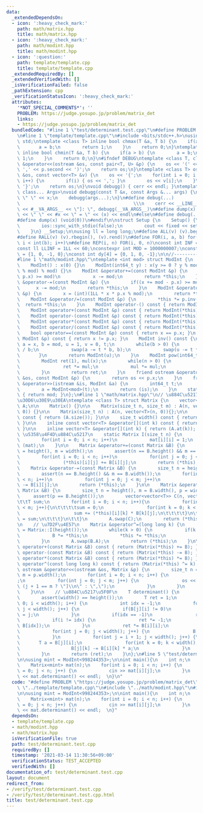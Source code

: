 ```yaml
---
data:
  _extendedDependsOn:
  - icon: ':heavy_check_mark:'
    path: math/matrix.hpp
    title: math/matrix.hpp
  - icon: ':heavy_check_mark:'
    path: math/modint.hpp
    title: math/modint.hpp
  - icon: ':question:'
    path: template/template.cpp
    title: template/template.cpp
  _extendedRequiredBy: []
  _extendedVerifiedWith: []
  _isVerificationFailed: false
  _pathExtension: cpp
  _verificationStatusIcon: ':heavy_check_mark:'
  attributes:
    '*NOT_SPECIAL_COMMENTS*': ''
    PROBLEM: https://judge.yosupo.jp/problem/matrix_det
    links:
    - https://judge.yosupo.jp/problem/matrix_det
  bundledCode: "#line 1 \"test/determinant.test.cpp\"\n#define PROBLEM \"https://judge.yosupo.jp/problem/matrix_det\"\
    \n#line 1 \"template/template.cpp\"\n#include <bits/stdc++.h>\nusing namespace\
    \ std;\ntemplate <class T> inline bool chmax(T &a, T b) {\n    if(a < b) {\n \
    \       a = b;\n        return 1;\n    }\n    return 0;\n}\ntemplate <class T>\
    \ inline bool chmin(T &a, T b) {\n    if(a > b) {\n        a = b;\n        return\
    \ 1;\n    }\n    return 0;\n}\n#ifndef DEBUG\ntemplate <class T, class U>\nostream\
    \ &operator<<(ostream &os, const pair<T, U> &p) {\n    os << '(' << p.first <<\
    \ ',' << p.second << ')';\n    return os;\n}\ntemplate <class T> ostream &operator<<(ostream\
    \ &os, const vector<T> &v) {\n    os << '{';\n    for(int i = 0; i < (int)v.size();\
    \ i++) {\n        if(i) { os << ','; }\n        os << v[i];\n    }\n    os <<\
    \ '}';\n    return os;\n}\nvoid debugg() { cerr << endl; }\ntemplate <class T,\
    \ class... Args>\nvoid debugg(const T &x, const Args &... args) {\n    cerr <<\
    \ \" \" << x;\n    debugg(args...);\n}\n#define debug(...)                   \
    \                                          \\\n    cerr << __LINE__ << \" [\"\
    \ << #__VA_ARGS__ << \"]: \", debugg(__VA_ARGS__)\n#define dump(x) cerr << __LINE__\
    \ << \" \" << #x << \" = \" << (x) << endl\n#else\n#define debug(...) (void(0))\n\
    #define dump(x) (void(0))\n#endif\n\nstruct Setup {\n    Setup() {\n        cin.tie(0);\n\
    \        ios::sync_with_stdio(false);\n        cout << fixed << setprecision(15);\n\
    \    }\n} __Setup;\n\nusing ll = long long;\n#define ALL(v) (v).begin(), (v).end()\n\
    #define RALL(v) (v).rbegin(), (v).rend()\n#define FOR(i, a, b) for(int i = (a);\
    \ i < int(b); i++)\n#define REP(i, n) FOR(i, 0, n)\nconst int INF = 1 << 30;\n\
    const ll LLINF = 1LL << 60;\nconstexpr int MOD = 1000000007;\nconst int dx[4]\
    \ = {1, 0, -1, 0};\nconst int dy[4] = {0, 1, 0, -1};\n\n//-------------------------------------\n\
    #line 1 \"math/modint.hpp\"\ntemplate <int mod> struct ModInt {\n    int x;\n\
    \    ModInt() : x(0) {}\n    ModInt(int64_t y) : x(y >= 0 ? y % mod : (mod - (-y)\
    \ % mod) % mod) {}\n    ModInt &operator+=(const ModInt &p) {\n        if((x +=\
    \ p.x) >= mod)\n            x -= mod;\n        return *this;\n    }\n    ModInt\
    \ &operator-=(const ModInt &p) {\n        if((x += mod - p.x) >= mod)\n      \
    \      x -= mod;\n        return *this;\n    }\n    ModInt &operator*=(const ModInt\
    \ &p) {\n        x = (int)(1LL * x * p.x % mod);\n        return *this;\n    }\n\
    \    ModInt &operator/=(const ModInt &p) {\n        *this *= p.inv();\n      \
    \  return *this;\n    }\n    ModInt operator-() const { return ModInt(-x); }\n\
    \    ModInt operator+(const ModInt &p) const { return ModInt(*this) += p; }\n\
    \    ModInt operator-(const ModInt &p) const { return ModInt(*this) -= p; }\n\
    \    ModInt operator*(const ModInt &p) const { return ModInt(*this) *= p; }\n\
    \    ModInt operator/(const ModInt &p) const { return ModInt(*this) /= p; }\n\
    \    bool operator==(const ModInt &p) const { return x == p.x; }\n    bool operator!=(const\
    \ ModInt &p) const { return x != p.x; }\n    ModInt inv() const {\n        int\
    \ a = x, b = mod, u = 1, v = 0, t;\n        while(b > 0) {\n            t = a\
    \ / b;\n            swap(a -= t * b, b);\n            swap(u -= t * v, v);\n \
    \       }\n        return ModInt(u);\n    }\n    ModInt pow(int64_t n) const {\n\
    \        ModInt ret(1), mul(x);\n        while(n > 0) {\n            if(n & 1)\n\
    \                ret *= mul;\n            mul *= mul;\n            n >>= 1;\n\
    \        }\n        return ret;\n    }\n    friend ostream &operator<<(ostream\
    \ &os, const ModInt &p) {\n        return os << p.x;\n    }\n    friend istream\
    \ &operator>>(istream &is, ModInt &a) {\n        int64_t t;\n        is >> t;\n\
    \        a = ModInt<mod>(t);\n        return (is);\n    }\n    static int get_mod()\
    \ { return mod; }\n};\n#line 1 \"math/matrix.hpp\"\n// \u884C\u5217\u30E9\u30A4\
    \u30D6\u30E9\u30EA\ntemplate <class T> struct Matrix {\n    vector<vector<T>>\
    \ A;\n\n    Matrix() {}\n\n    Matrix(size_t n, size_t m) : A(n, vector<T>(m,\
    \ 0)) {}\n\n    Matrix(size_t n) : A(n, vector<T>(n, 0)){};\n\n    size_t height()\
    \ const { return (A.size()); }\n\n    size_t width() const { return (A[0].size());\
    \ }\n\n    inline const vector<T> &operator[](int k) const { return (A.at(k));\
    \ }\n\n    inline vector<T> &operator[](int k) { return (A.at(k)); }\n\n    //\
    \ \u5358\u4F4D\u884C\u5217\n    static Matrix I(size_t n) {\n        Matrix mat(n);\n\
    \        for(int i = 0; i < n; i++)\n            mat[i][i] = 1;\n        return\
    \ (mat);\n    }\n\n    Matrix &operator+=(const Matrix &B) {\n        size_t n\
    \ = height(), m = width();\n        assert(n == B.height() && m == B.width());\n\
    \        for(int i = 0; i < n; i++)\n            for(int j = 0; j < m; j++)\n\
    \                (*this)[i][j] += B[i][j];\n        return (*this);\n    }\n\n\
    \    Matrix &operator-=(const Matrix &B) {\n        size_t n = height(), m = width();\n\
    \        assert(n == B.height() && m == B.width());\n        for(int i = 0; i\
    \ < n; i++)\n            for(int j = 0; j < m; j++)\n                (*this)[i][j]\
    \ -= B[i][j];\n        return (*this);\n    }\n\n    Matrix &operator*=(const\
    \ Matrix &B) {\n        size_t n = height(), m = B.width(), p = width();\n   \
    \     assert(p == B.height());\n        vector<vector<T>> C(n, vector<T>(m, 0));\n\
    \t\tT sum;\n        for(int i = 0; i < n; i++){\n            for(int j = 0; j\
    \ < m; j++){\n\t\t\t\tsum = 0;\n                for(int k = 0; k < p; k++){\n\
    \                    sum += (*this)[i][k] * B[k][j];\n\t\t\t\t}\n\t\t\t\tC[i][j]\
    \ = sum;\n\t\t\t}\n\t\t}\n        A.swap(C);\n        return (*this);\n    }\n\
    \n    // \u7D2F\u4E57\n    Matrix &operator^=(long long k) {\n        Matrix B\
    \ = Matrix::I(height());\n        while(k > 0) {\n            if(k & 1)\n    \
    \            B *= *this;\n            *this *= *this;\n            k >>= 1LL;\n\
    \        }\n        A.swap(B.A);\n        return (*this);\n    }\n\n    Matrix\
    \ operator+(const Matrix &B) const { return (Matrix(*this) += B); }\n\n    Matrix\
    \ operator-(const Matrix &B) const { return (Matrix(*this) -= B); }\n\n    Matrix\
    \ operator*(const Matrix &B) const { return (Matrix(*this) *= B); }\n\n    Matrix\
    \ operator^(const long long k) const { return (Matrix(*this) ^= k); }\n\n    friend\
    \ ostream &operator<<(ostream &os, Matrix &p) {\n        size_t n = p.height(),\
    \ m = p.width();\n        for(int i = 0; i < n; i++) {\n            os << \"[\"\
    ;\n            for(int j = 0; j < m; j++) {\n                os << p[i][j] <<\
    \ (j + 1 == m ? \"]\\n\" : \",\");\n            }\n        }\n        return (os);\n\
    \    }\n\n    // \u884C\u5217\u5F0F\n    T determinant() {\n        Matrix B(*this);\n\
    \        assert(width() == height());\n        T ret = 1;\n        for(int i =\
    \ 0; i < width(); i++) {\n            int idx = -1;\n            for(int j = i;\
    \ j < width(); j++) {\n                if(B[j][i] != 0)\n                    idx\
    \ = j;\n            }\n            if(idx == -1)\n                return (0);\n\
    \            if(i != idx) {\n                ret *= -1;\n                swap(B[i],\
    \ B[idx]);\n            }\n            ret *= B[i][i];\n            T vv = B[i][i];\n\
    \            for(int j = 0; j < width(); j++) {\n                B[i][j] /= vv;\n\
    \            }\n            for(int j = i + 1; j < width(); j++) {\n         \
    \       T a = B[j][i];\n                for(int k = 0; k < width(); k++) {\n \
    \                   B[j][k] -= B[i][k] * a;\n                }\n            }\n\
    \        }\n        return (ret);\n    }\n};\n#line 5 \"test/determinant.test.cpp\"\
    \n\nusing mint = ModInt<998244353>;\n\nint main(){\n    int n;\n    cin >> n;\n\
    \    Matrix<mint> mat(n);\n    for(int i = 0; i < n; i++) {\n        for(int j\
    \ = 0; j < n; j++) {\n            cin >> mat[i][j];\n        }\n    }\n    cout\
    \ << mat.determinant() << endl;  \n}\n"
  code: "#define PROBLEM \"https://judge.yosupo.jp/problem/matrix_det\"\n#include\
    \ \"../template/template.cpp\"\n#include \"../math/modint.hpp\"\n#include \"../math/matrix.hpp\"\
    \n\nusing mint = ModInt<998244353>;\n\nint main(){\n    int n;\n    cin >> n;\n\
    \    Matrix<mint> mat(n);\n    for(int i = 0; i < n; i++) {\n        for(int j\
    \ = 0; j < n; j++) {\n            cin >> mat[i][j];\n        }\n    }\n    cout\
    \ << mat.determinant() << endl;  \n}"
  dependsOn:
  - template/template.cpp
  - math/modint.hpp
  - math/matrix.hpp
  isVerificationFile: true
  path: test/determinant.test.cpp
  requiredBy: []
  timestamp: '2021-03-14 11:30:56+09:00'
  verificationStatus: TEST_ACCEPTED
  verifiedWith: []
documentation_of: test/determinant.test.cpp
layout: document
redirect_from:
- /verify/test/determinant.test.cpp
- /verify/test/determinant.test.cpp.html
title: test/determinant.test.cpp
---
```


